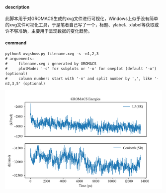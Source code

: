 #### description

此脚本用于对GROMACS生成的xvg文件进行可视化，Windows上似乎没有简单的xvg文件可视化工具，于是笔者自己写了一个，标题、ylabel、xlabel等获取或许不够准确，主要用于呈现数据的变化趋势。

#### command

```shell
python3 xvgshow.py filename.xvg -s -n1,2,3
# arguements:
#     filename.xvg : generated by GROMACS
#     plotMode: '-s' for subplots or '-o' for oneplot (default '-o') (optional)
#     column number: start with '-n' and split number by ',', like '-n2,3,5' (optional)
```

![xvgshow.png](xvgshow.png)